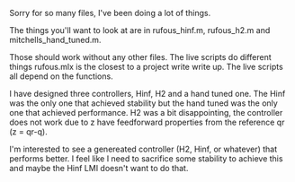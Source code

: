 Sorry for so many files, I've been doing a lot of things.


The things you'll want to look at are in rufous_hinf.m, rufous_h2.m and mitchells_hand_tuned.m. 

Those should work without any other files. The live scripts do different things rufous.mlx is the closest to a project write write up. The live scripts all depend on the functions.

I have designed three controllers, Hinf, H2 and a hand tuned one. The Hinf was the only one that achieved stability but the hand tuned was the only one that achieved performance. H2 was a bit disappointing, the controller does not work due to z have feedforward properties from the reference qr (z = qr-q).

I'm interested to see a genereated controller (H2, Hinf, or whatever) that performs better. I feel like I need to sacrifice some stability to achieve this and maybe the Hinf LMI doesn't want to do that.
